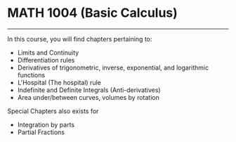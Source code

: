 # MATH 1004 (Basic Calculus)

------

 In this course, you will find chapters pertaining to:

- Limits and Continuity
- Differentiation rules
- Derivatives of trigonometric, inverse, exponential, and logarithmic  functions
- L'Hospital (The hospital) rule
- Indefinite and Definite Integrals (Anti-derivatives)
- Area under/between curves, volumes by rotation

Special Chapters also exists for

- Integration by parts
- Partial Fractions